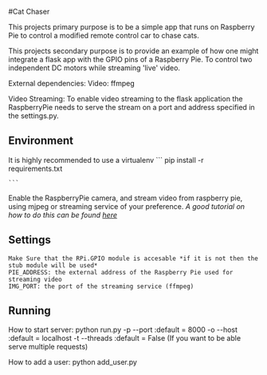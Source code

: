 #Cat Chaser

This projects primary purpose is to be a simple app that runs on Raspberry Pie to control a modified remote control car to chase cats.

This projects secondary purpose is to provide an example of how one might integrate a flask app with the GPIO pins of a Raspberry Pie.
To control two independent DC motors while streaming 'live' video.

External dependencies:
    Video: ffmpeg

Video Streaming:
  To enable video streaming to the flask application the RaspberryPie needs to serve the stream on a port and address specified in the settings.py.

Environment
-----------
It is highly recommended to use a virtualenv
    ```
    pip install -r requirements.txt

    ```
Enable the RaspberryPie camera, and stream video from raspberry pie, using mjpeg or streaming service of your preference.
    _A good tutorial on how to do this can be found [here](http://blog.oscarliang.net/webcam-streaming-video-raspberry-pi-via-browser)_


Settings
--------
    Make Sure that the RPi.GPIO module is accesable *if it is not then the stub module will be used*
    PIE_ADDRESS: the external address of the Raspberry Pie used for streaming video
    IMG_PORT: the port of the streaming service (ffmpeg)


Running
-------
How to start server:
    python run.py
        -p --port       :default = 8000
        -o --host       :default = localhost
        -t --threads    :default = False (If you want to be able serve multiple requests)

How to add a user:
    python add_user.py
